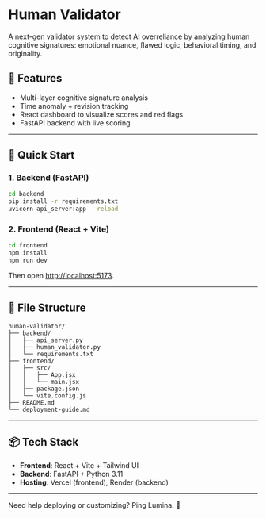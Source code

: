 # Human Validator

A next-gen validator system to detect AI overreliance by analyzing human cognitive signatures: emotional nuance, flawed logic, behavioral timing, and originality.

## 🔧 Features
- Multi-layer cognitive signature analysis
- Time anomaly + revision tracking
- React dashboard to visualize scores and red flags
- FastAPI backend with live scoring

---

## 🔁 Quick Start

### 1. Backend (FastAPI)
```bash
cd backend
pip install -r requirements.txt
uvicorn api_server:app --reload
```

### 2. Frontend (React + Vite)
```bash
cd frontend
npm install
npm run dev
```

Then open [http://localhost:5173](http://localhost:5173).

---

## 📁 File Structure

```
human-validator/
├── backend/
│   ├── api_server.py
│   ├── human_validator.py
│   └── requirements.txt
├── frontend/
│   ├── src/
│   │   ├── App.jsx
│   │   └── main.jsx
│   ├── package.json
│   └── vite.config.js
├── README.md
└── deployment-guide.md
```

---

## 📦 Tech Stack
- **Frontend**: React + Vite + Tailwind UI
- **Backend**: FastAPI + Python 3.11
- **Hosting**: Vercel (frontend), Render (backend)

---

Need help deploying or customizing? Ping Lumina. 🌟

